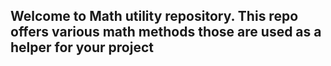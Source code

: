 ## Welcome to Math utility repository. This repo offers various math methods those are used as a helper for your project